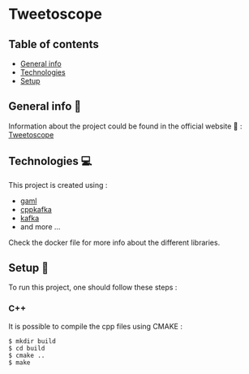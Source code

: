 # Tweetoscope

## Table of contents
* [General info](#general-info)
* [Technologies](#technologies)
* [Setup](#setup)

## General info :book:
Information about the project could be found in the official website :link: : [Tweetoscope](http://sdi.metz.centralesupelec.fr/spip.php?article25)

## Technologies :computer:
This project is created using :
* [gaml](https://github.com/HerveFrezza-Buet/gaml)
* [cppkafka](https://github.com/mfontanini/cppkafka)
* [kafka](https://kafka.apache.org/)
* and more ...

Check the docker file for more info about the different libraries.

## Setup :wrench:
To run this project, one should follow these steps :

### C++
It is possible to compile the cpp files using CMAKE :

```
$ mkdir build
$ cd build
$ cmake ..
$ make
```
